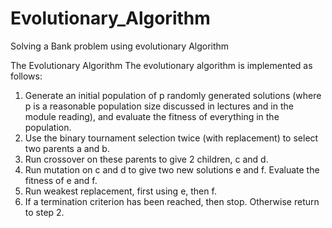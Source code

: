 # Evolutionary_Algorithm
Solving a Bank problem using evolutionary Algorithm

The Evolutionary Algorithm 
The evolutionary algorithm is implemented as follows: 
1. Generate an initial population of p randomly generated solutions (where p is a reasonable population size discussed in lectures and in the module reading), and evaluate the fitness of everything in the population. 
2. Use the binary tournament selection twice (with replacement) to select two parents a and b. 
3. Run crossover on these parents to give 2 children, c and d. 
4. Run mutation on c and d to give two new solutions e and f. Evaluate the fitness of e and f. 
5. Run weakest replacement, first using e, then f. 
6. If a termination criterion has been reached, then stop. Otherwise return to step 2.
